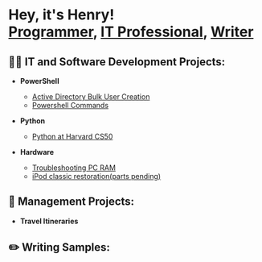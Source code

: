 <h1>Hey, it's Henry! <br/><a href="https://github.com/thethirdbirthday">Programmer</a>, <a href=>IT Professional</a>, <a href=>Writer</a>

<h2>👨‍💻 IT and Software Development Projects:</h2>


- <b>PowerShell</b>

  - [Active Directory Bulk User Creation]()
  - [Powershell Commands](https://github.com/thethirdbirthday/powershell-commands-practice)

- <b>Python </b>
  - [Python at Harvard CS50](https://github.com/thethirdbirthday/harvard_python)

- <b> Hardware </b>
  - [Troubleshooting PC RAM]()
  - [iPod classic restoration(parts pending)]()
  
<h2>📆 Management Projects:</h2>

- <b>Travel Itineraries</b>

<h2> ✏️ Writing Samples:</h2>
